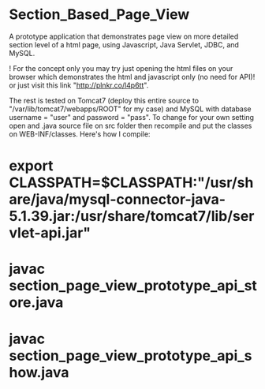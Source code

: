 # Section_Based_Page_View
A prototype application that demonstrates page view on more detailed section level of a html page, using Javascript, Java Servlet, JDBC, and MySQL.

! For the concept only you may try just opening the html files on your browser which demonstrates the html and javascript only (no need for API)! or just visit this link "http://plnkr.co/l4p6tt".

The rest is tested on Tomcat7 (deploy this entire source to "/var/lib/tomcat7/webapps/ROOT" for my case) and MySQL with database username = "user" and password = "pass". To change for your own setting open and .java source file on src folder then recompile and put the classes on WEB-INF/classes. Here's how I compile:

# export CLASSPATH=$CLASSPATH:"/usr/share/java/mysql-connector-java-5.1.39.jar:/usr/share/tomcat7/lib/servlet-api.jar"
# javac section_page_view_prototype_api_store.java
# javac section_page_view_prototype_api_show.java
